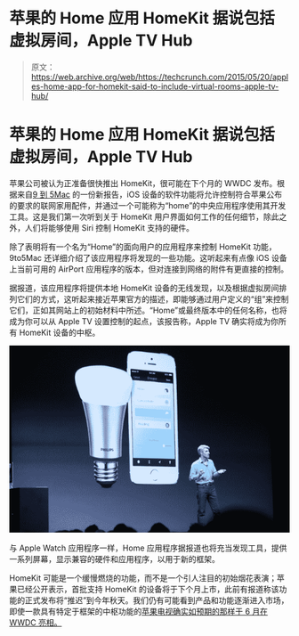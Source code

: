 # 苹果的 Home 应用 HomeKit 据说包括虚拟房间，Apple TV Hub 

> 原文：<https://web.archive.org/web/https://techcrunch.com/2015/05/20/apples-home-app-for-homekit-said-to-include-virtual-rooms-apple-tv-hub/>

# 苹果的 Home 应用 HomeKit 据说包括虚拟房间，Apple TV Hub

苹果公司被认为正准备很快推出 HomeKit，很可能在下个月的 WWDC 发布。根据来自[9 到 5Mac](https://web.archive.org/web/20221006134348/http://9to5mac.com/2015/05/20/apples-planned-ios-9-home-app-uses-virtual-rooms-to-manage-homekit-accessories/) 的一份新报告，iOS 设备的软件功能将允许控制符合苹果公布的要求的联网家用配件，并通过一个可能称为“home”的中央应用程序使用其开发工具。这是我们第一次听到关于 HomeKit 用户界面如何工作的任何细节，除此之外，人们将能够使用 Siri 控制 HomeKit 支持的硬件。

除了表明将有一个名为“Home”的面向用户的应用程序来控制 HomeKit 功能，9to5Mac 还详细介绍了该应用程序将发现的一些功能。这听起来有点像 iOS 设备上当前可用的 AirPort 应用程序的版本，但对连接到网络的附件有更直接的控制。

据报道，该应用程序将提供本地 HomeKit 设备的无线发现，以及根据虚拟房间排列它们的方式，这听起来接近苹果官方的描述，即能够通过用户定义的“组”来控制它们，正如其网站上的初始材料中所述。“Home”或最终版本中的任何名称，也将成为你可以从 Apple TV 设置控制的起点，该报告称，Apple TV 确实将成为你所有 HomeKit 设备的中枢。

![img_0225-2](img/dad6298df31b07ba8949e61d390e3b92.png)

与 Apple Watch 应用程序一样，Home 应用程序据报道也将充当发现工具，提供一系列屏幕，显示兼容的硬件和应用程序，以用于新的框架。

HomeKit 可能是一个缓慢燃烧的功能，而不是一个引人注目的初始烟花表演；苹果已经公开表示，首批支持 HomeKit 的设备将于下个月上市，此前有报道称该功能的正式发布将“推迟”到今年秋天。我们仍有可能看到产品和功能逐渐进入市场，即使一款具有特定于框架的中枢功能的[苹果电视确实如预期的那样于 6 月在 WWDC 亮相。](https://web.archive.org/web/20221006134348/https://beta.techcrunch.com/2015/03/20/new-apple-tv-hardware-with-siri-app-store-and-homekit-said-to-be-planned-for-wwdc/)